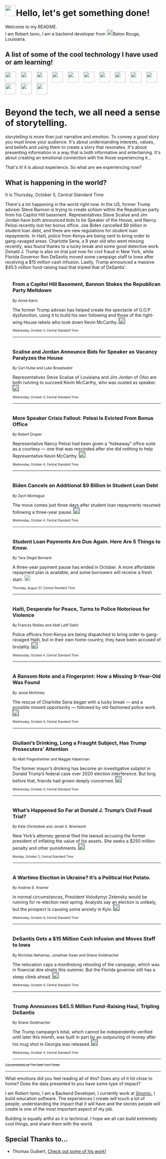<h1><img src="https://emojis.slackmojis.com/emojis/images/1643514375/3493/hot-coffee.gif?1643514375" width="35"/>Hello, let's get something done!</h1>

<p>Welcome to my README.<br/>
I am Robert Ismo, I am a backend developer from <img src="https://emojis.slackmojis.com/emojis/images/1638395689/50435/moulin_rouge.png?1638395689" width="20"/>Baton Rouge, Louisiana.</p>
<h2>A list of some of the cool technology I have used or am learning!</h2>
<p>
<img src="https://emojis.slackmojis.com/emojis/images/1643516091/21142/meow_bongotap.gif?1643516091" width="35" alt="">
<img src="https://img.shields.io/badge/Favorite%20Frontend%20Framework-SvelteKit-f83903" alt="">
<img src="https://img.shields.io/badge/Second%20Favorite-Vue-40b581" alt="">
<img src="https://img.shields.io/badge/Most%20Used%20Runtime-Nodejs-78b061" alt="">
<img src="https://emojis.slackmojis.com/emojis/images/1643517416/34482/fire.gif?1643517416" width="35" alt="">
<img src="https://img.shields.io/badge/Javascript%20But%20Better-Typescript-0078ca" alt="">
<img src="https://img.shields.io/badge/Favorite%20Language-Elixir-3e244d" alt="">
<img src="https://img.shields.io/badge/Containerize%20Everything-Docker-6ac9ef" alt="">
<img src="https://emojis.slackmojis.com/emojis/images/1643514596/5999/meow_party.gif?1643514596" width="35" alt="">
<img src="https://img.shields.io/badge/API%20Love%20Language-Graphql-de32a5" alt="">
<img src="https://img.shields.io/badge/Our%20Favorite%20Version%20Controller-Git-e94f33" alt="">
<img src="https://img.shields.io/badge/Favorite%20Database-Redis-d42d1d" alt="">
<img src="https://emojis.slackmojis.com/emojis/images/1643514559/5584/deployparrot.gif?1643514559" width="35" alt="">
<img src="https://img.shields.io/badge/Container%20Interstate-RabbitMQ-f66200" alt="">
<img src="https://img.shields.io/badge/Gotta%20Learn-Kubernetes-316adf" alt="">
<img src="https://img.shields.io/badge/Really%20Mature%20Now-WASM-654fef" alt="">
<img src="https://emojis.slackmojis.com/emojis/images/1666642497/61942/dance_vibe.gif?1666642497" width="35" alt="">
<img src="https://img.shields.io/badge/For%20My%20M1-ARM64-657d96" alt="">
<img src="https://img.shields.io/badge/Loving%20This%20So%20Much-TailwindCSS-17bcb5" alt="">
<img src="https://img.shields.io/badge/Cool%20Build%20Tool-Vite-f9cb24" alt="">
<img src="https://emojis.slackmojis.com/emojis/images/1669231376/62819/working-on-it.gif?1669231376" width="35" alt="">
<img src="https://img.shields.io/badge/Fun%20and%20Easy%20Database-MongoDB-5f8c49" alt="">
<img src="https://img.shields.io/badge/JS%20Life%20Support-NPM-c73737" alt="">
<img src="https://img.shields.io/badge/I%20Liked%20It-DynamoDB-0073b9" alt="">
<img src="https://emojis.slackmojis.com/emojis/images/1643514045/46/question.gif?1643514045" width="35" alt="">
<img src="https://img.shields.io/badge/cool-React-60d6f9" alt="">
<img src="https://img.shields.io/badge/Future%20Big%20Project-Lambda-f37e00" alt="">
<img src="https://img.shields.io/badge/NPM%20But%20Better-PNPM-f1aa07" alt="">
<img src="https://emojis.slackmojis.com/emojis/images/1643514943/9662/fbwow.gif?1643514943" width="35" alt="">
<img src="https://img.shields.io/badge/First%20Language-C-662079" alt="">
<img src="https://img.shields.io/badge/Where%20I%20Deploy%20Frontend-Vercel-000000" alt="">
<img src="https://img.shields.io/badge/Who%20Does%20not%20Want%20an%20App-Swift-f9492a" alt="">
<img src="https://emojis.slackmojis.com/emojis/images/1643514058/151/javascript.png?1643514058" width="35" alt="">
<img src="https://img.shields.io/badge/cool-Python-fbd542" alt="">
<img src="https://img.shields.io/badge/Favorite%20Something-Stripe-656cdc" alt="">
<img src="https://img.shields.io/badge/Of%20Course-HTML5-ed6327" alt="">
<img src="https://emojis.slackmojis.com/emojis/images/1660415405/60731/bomb.gif?1660415405" width="35" alt="">
<img src="https://img.shields.io/badge/hate-CSS-2964ec" alt="">
<img src="https://img.shields.io/badge/Learning-CircleCI-141215" alt="">
<img src="https://img.shields.io/badge/Learning-Rust-fbbb3b" alt="">
<img src="https://emojis.slackmojis.com/emojis/images/1660415397/60712/writing-hand.gif?1660415397" width="35" alt="">
<img src="https://img.shields.io/badge/Dev%20Browser%20of%20Choice-Firefox-cc4e26" alt="">
<img src="https://img.shields.io/badge/Recoverying%20From%20Windows-UNIX-1781e3" alt="">
<img src="https://img.shields.io/badge/LOVE-LogSeq-90c1c2" alt="">
<img src="https://emojis.slackmojis.com/emojis/images/1643514066/223/kirby.gif?1643514066" width="35" alt="">
<img src="https://img.shields.io/badge/Daily%20Driver-MacOS-e6e6e8" alt="">
<img src="https://img.shields.io/badge/Git%20Server-Github-000000" alt="">
<img src="https://img.shields.io/badge/enjoyable-EC2-f17428" alt="">
<img src="https://emojis.slackmojis.com/emojis/images/1643514239/2069/excited.gif?1643514239" width="35" alt="">
</p>
<h1>Beyond the tech, we all need a sense of storytelling.</h1>
<p>storytelling is more than just narrative and emotion. To convey a good story you must know your audience. It's about understanding interests, values, and beliefs and using them to create a story that resonates. It's about presenting information in a way that is both informative and entertaining. It's about creating an emotional connection with the those experiencing it...</p>
<p>That's it! it is about experience. So what are we experiencing now?</p>
<h2>What is happening in the world?</h2>
<p>It is Thursday, October 5, Central Standard Time</p>
<p>
There&#39;s a lot happening in the world right now. In the US, former Trump adviser Steve Bannon is trying to create schism within the Republican party from his Capitol Hill basement. Representatives Steve Scalise and Jim Jordan have both announced bids to be Speaker of the House, and Nancy Pelosi recently lost her bonus office. Joe Biden cancelled $9 billion in student loan debt, and there are new regulations for student loan repayments. In Haiti, police from Kenya are being sent to bring order to gang-ravaged areas. Charlotte Sena, a 9 year old who went missing recently, was found thanks to a lucky break and some good detective work. Donald J. Trump is also on trial just now for civil fraud in New York, while Florida Governor Ron DeSantis moved some campaign staff to Iowa after receiving a $15 million cash infusion. Lastly, Trump announced a massive $45.5 million fund-raising haul that tripled that of DeSantis&#39;.</p>
<ol>
<img src="https://img.shields.io/badge/-us-blue" alt="">
<h3>From a Capitol Hill Basement, Bannon Stokes the Republican Party Meltdown</h3>
<sub>By Annie Karni</sub>
<p>The former Trump adviser has helped create the spectacle of G.O.P. dysfunction, using it to build his own following and those of the right-wing House rebels who took down Kevin McCarthy.  <a href=""><img src="https://developer.nytimes.com/files/poweredby_nytimes_30b.png?v=1583354208352" height="20"></a></p>
<sub><sub>Wednesday, October 4, Central Standard Time</sub></sub>
<hr/>
<img src="https://img.shields.io/badge/-us-blue" alt="">
<h3>Scalise and Jordan Announce Bids for Speaker as Vacancy Paralyzes the House</h3>
<sub>By Carl Hulse and Luke Broadwater</sub>
<p>Representatives Steve Scalise of Louisiana and Jim Jordan of Ohio are both running to succeed Kevin McCarthy, who was ousted as speaker.  <a href=""><img src="https://developer.nytimes.com/files/poweredby_nytimes_30b.png?v=1583354208352" height="20"></a></p>
<sub><sub>Wednesday, October 4, Central Standard Time</sub></sub>
<hr/>
<img src="https://img.shields.io/badge/-us-blue" alt="">
<h3>More Speaker Crisis Fallout: Pelosi Is Evicted From Bonus Office</h3>
<sub>By Robert Draper</sub>
<p>Representative Nancy Pelosi had been given a “hideaway” office suite as a courtesy — one that was rescinded after she did nothing to help Representative Kevin McCarthy.  <a href=""><img src="https://developer.nytimes.com/files/poweredby_nytimes_30b.png?v=1583354208352" height="20"></a></p>
<sub><sub>Wednesday, October 4, Central Standard Time</sub></sub>
<hr/>
<img src="https://img.shields.io/badge/-us-blue" alt="">
<h3>Biden Cancels an Additional $9 Billion in Student Loan Debt</h3>
<sub>By Zach Montague</sub>
<p>The move comes just three days after student loan repayments resumed following a three-year pause.  <a href=""><img src="https://developer.nytimes.com/files/poweredby_nytimes_30b.png?v=1583354208352" height="20"></a></p>
<sub><sub>Wednesday, October 4, Central Standard Time</sub></sub>
<hr/>
<img src="https://img.shields.io/badge/-your-money-blue" alt="">
<h3>Student Loan Payments Are Due Again. Here Are 5 Things to Know.</h3>
<sub>By Tara Siegel Bernard</sub>
<p>A three-year payment pause has ended in October. A more affordable repayment plan is available, and some borrowers will receive a fresh start.  <a href="https://nyti.ms/3sBAtUU"><img src="https://developer.nytimes.com/files/poweredby_nytimes_30b.png?v=1583354208352" height="20"></a></p>
<sub><sub>Thursday, August 31, Central Standard Time</sub></sub>
<hr/>
<img src="https://img.shields.io/badge/-world-blue" alt="">
<h3>Haiti, Desperate for Peace, Turns to Police Notorious for Violence</h3>
<sub>By Frances Robles and Abdi Latif Dahir</sub>
<p>Police officers from Kenya are being dispatched to bring order to gang-ravaged Haiti, but in their own home country, they have been accused of brutality.  <a href=""><img src="https://developer.nytimes.com/files/poweredby_nytimes_30b.png?v=1583354208352" height="20"></a></p>
<sub><sub>Wednesday, October 4, Central Standard Time</sub></sub>
<hr/>
<img src="https://img.shields.io/badge/-nyregion-blue" alt="">
<h3>A Ransom Note and a Fingerprint: How a Missing 9-Year-Old Was Found</h3>
<sub>By Jesse McKinley</sub>
<p>The rescue of Charlotte Sena began with a lucky break — and a possible missed opportunity — followed by old-fashioned police work.  <a href=""><img src="https://developer.nytimes.com/files/poweredby_nytimes_30b.png?v=1583354208352" height="20"></a></p>
<sub><sub>Wednesday, October 4, Central Standard Time</sub></sub>
<hr/>
<img src="https://img.shields.io/badge/-us-blue" alt="">
<h3>Giuliani’s Drinking, Long a Fraught Subject, Has Trump Prosecutors’ Attention</h3>
<sub>By Matt Flegenheimer and Maggie Haberman</sub>
<p>The former mayor’s drinking has become an investigative subplot in Donald Trump’s federal case over 2020 election interference. But long before that, friends had grown deeply concerned.  <a href=""><img src="https://developer.nytimes.com/files/poweredby_nytimes_30b.png?v=1583354208352" height="20"></a></p>
<sub><sub>Wednesday, October 4, Central Standard Time</sub></sub>
<hr/>
<img src="https://img.shields.io/badge/-nyregion-blue" alt="">
<h3>What’s Happened So Far at Donald J. Trump’s Civil Fraud Trial?</h3>
<sub>By Kate Christobek and Jonah E. Bromwich</sub>
<p>New York’s attorney general filed the lawsuit accusing the former president of inflating the value of his assets. She seeks a $250 million penalty and other punishments.  <a href=""><img src="https://developer.nytimes.com/files/poweredby_nytimes_30b.png?v=1583354208352" height="20"></a></p>
<sub><sub>Monday, October 2, Central Standard Time</sub></sub>
<hr/>
<img src="https://img.shields.io/badge/-world-blue" alt="">
<h3>A Wartime Election in Ukraine? It’s a Political Hot Potato.</h3>
<sub>By Andrew E. Kramer</sub>
<p>In normal circumstances, President Volodymyr Zelensky would be running for re-election next spring. Analysts say an election is unlikely, but the prospect is causing some anxiety in Kyiv.  <a href=""><img src="https://developer.nytimes.com/files/poweredby_nytimes_30b.png?v=1583354208352" height="20"></a></p>
<sub><sub>Wednesday, October 4, Central Standard Time</sub></sub>
<hr/>
<img src="https://img.shields.io/badge/-us-blue" alt="">
<h3>DeSantis Gets a $15 Million Cash Infusion and Moves Staff to Iowa</h3>
<sub>By Nicholas Nehamas, Jonathan Swan and Shane Goldmacher</sub>
<p>The relocation caps a monthslong retooling of the campaign, which was in financial dire straits this summer. But the Florida governor still has a steep climb ahead.  <a href=""><img src="https://developer.nytimes.com/files/poweredby_nytimes_30b.png?v=1583354208352" height="20"></a></p>
<sub><sub>Wednesday, October 4, Central Standard Time</sub></sub>
<hr/>
<img src="https://img.shields.io/badge/-us-blue" alt="">
<h3>Trump Announces $45.5 Million Fund-Raising Haul, Tripling DeSantis</h3>
<sub>By Shane Goldmacher</sub>
<p>The Trump campaign’s total, which cannot be independently verified until later this month, was built in part by an outpouring of money after his mug shot in Georgia was released.  <a href=""><img src="https://developer.nytimes.com/files/poweredby_nytimes_30b.png?v=1583354208352" height="20"></a></p>
<sub><sub>Wednesday, October 4, Central Standard Time</sub></sub>
<hr/>
</ol>
<a href="https://developer.nytimes.com"><sub><sub>Data provided by The New York Times</sub></sub></a>
<hr/>
<p>What emotions did you feel reading all of this? Does any of it hit close to home? Does the data presented to you have some type of impact?</p>
<p>I am Robert Ismo, I am a Backend Developer, I currently work at <a href="https://gnomic.education/">Gnomic</a>, I build education software. The experiences I create will touch a lot of people; understanding the impact that it will have and the stories people will create is one of the most important aspect of my job.</p>
<p>Building is equally artful as it is technical. I hope we all can build extremely cool things, and share them with the world.</p>
<h2>Special Thanks to...</h2>
<ul>
<li>Thomas Guibert, <a href="https://github.com/thmsgbrt/thmsgbrt">Check out some of his work!</a></li>
</ul>
